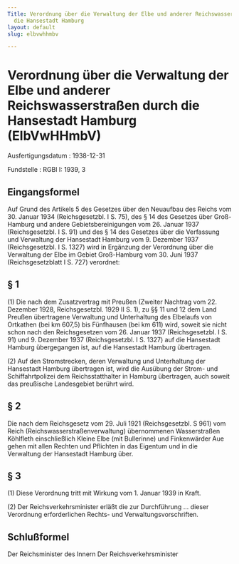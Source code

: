 ```yaml
---
Title: Verordnung über die Verwaltung der Elbe und anderer Reichswasserstraßen durch
  die Hansestadt Hamburg
layout: default
slug: elbvwhhmbv

---
```


# Verordnung über die Verwaltung der Elbe und anderer Reichswasserstraßen durch die Hansestadt Hamburg (ElbVwHHmbV)

Ausfertigungsdatum
:   1938-12-31

Fundstelle
:   RGBl I: 1939, 3



## Eingangsformel

Auf Grund des Artikels 5 des Gesetzes über den Neuaufbau des Reichs
vom 30. Januar 1934 (Reichsgesetzbl. I S. 75), des § 14 des Gesetzes
über Groß-Hamburg und andere Gebietsbereinigungen vom 26. Januar 1937
(Reichsgesetzbl. I S. 91) und des § 14 des Gesetzes über die
Verfassung und Verwaltung der Hansestadt Hamburg vom 9. Dezember 1937
(Reichsgesetzbl. I S. 1327) wird in Ergänzung der Verordnung über die
Verwaltung der Elbe im Gebiet Groß-Hamburg vom 30. Juni 1937
(Reichsgesetzblatt I S. 727) verordnet:


## § 1

(1) Die nach dem Zusatzvertrag mit Preußen (Zweiter Nachtrag vom 22.
Dezember 1928, Reichsgesetzbl. 1929 II S. 1), zu §§ 11 und 12 dem Land
Preußen übertragene Verwaltung und Unterhaltung des Elbelaufs von
Ortkathen (bei km 607,5) bis Fünfhausen (bei km 611) wird, soweit sie
nicht schon nach den Reichsgesetzen vom 26. Januar 1937
(Reichsgesetzbl. I S. 91) und 9. Dezember 1937 (Reichsgesetzbl. I S.
1327) auf die Hansestadt Hamburg übergegangen ist, auf die Hansestadt
Hamburg übertragen.

(2) Auf den Stromstrecken, deren Verwaltung und Unterhaltung der
Hansestadt Hamburg übertragen ist, wird die Ausübung der Strom- und
Schiffahrtpolizei dem
Reichsstatthalter in Hamburg              übertragen, auch soweit das
preußische Landesgebiet              berührt wird.


## § 2

Die nach dem Reichsgesetz vom 29. Juli 1921 (Reichsgesetzbl. S 961)
vom
Reich (Reichswasserstraßenverwaltung)              übernommenen
Wasserstraßen Köhlfleth einschließlich Kleine Elbe (mit Bullerinne)
und Finkenwärder Aue gehen mit allen Rechten und Pflichten in das
Eigentum und in die Verwaltung der Hansestadt Hamburg über.


## § 3

(1) Diese Verordnung tritt mit Wirkung vom 1. Januar 1939 in Kraft.

(2) Der
Reichsverkehrsminister              erläßt die zur Durchführung ...
dieser Verordnung erforderlichen Rechts- und Verwaltungsvorschriften.


## Schlußformel

Der Reichsminister des Innern
Der Reichsverkehrsminister

